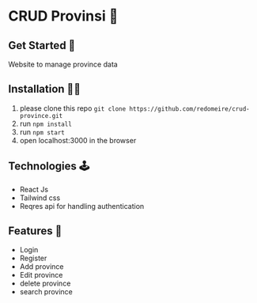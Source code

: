 # CRUD Provinsi 📝  


## Get Started 🚀 
Website to manage province data

## Installation 🧑‍💻
1. please clone this repo `git clone https://github.com/redomeire/crud-province.git`
2. run `npm install`
3. run `npm start`
4. open localhost:3000 in the browser

## Technologies 🕹
- React Js
- Tailwind css
- Reqres api for handling authentication
 
## Features 💎
- Login 
- Register 
- Add province
- Edit province
- delete province
- search province